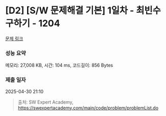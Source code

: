 # [D2] [S/W 문제해결 기본] 1일차 - 최빈수 구하기 - 1204 

[문제 링크](https://swexpertacademy.com/main/code/problem/problemDetail.do?contestProbId=AV13zo1KAAACFAYh) 

### 성능 요약

메모리: 27,008 KB, 시간: 104 ms, 코드길이: 856 Bytes

### 제출 일자

2025-04-30 21:10



> 출처: SW Expert Academy, https://swexpertacademy.com/main/code/problem/problemList.do